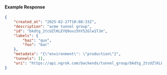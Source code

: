 <!-- Code generated for API Clients. DO NOT EDIT. -->

#### Example Response

```json
{
	"created_at": "2025-02-27T10:08:33Z",
	"description": "acme tunnel group",
	"id": "bkdtg_2tcUZlKLEYQ9uvz5hY52Glw1TJm",
	"labels": {
		"baz": "qux",
		"foo": "bar"
	},
	"metadata": "{\"environment\": \"production\"}",
	"tunnels": [],
	"uri": "https://api.ngrok.com/backends/tunnel_group/bkdtg_2tcUZlKLEYQ9uvz5hY52Glw1TJm"
}
```

